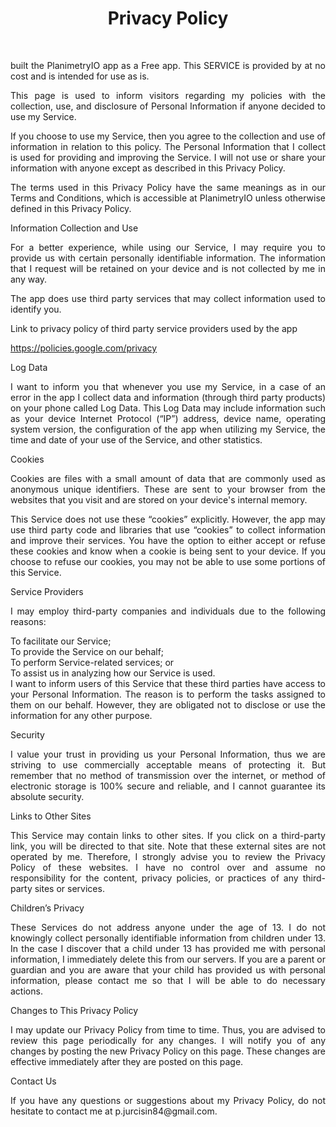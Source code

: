 <h1 style="text-align: center;"><strong>Privacy Policy</strong></h1>
<p style="text-align: justify;">&nbsp;</p>
<p style="text-align: justify;">built the PlanimetryIO app as a Free app. This SERVICE is provided by at no cost and is intended for use as is.</p>
<p style="text-align: justify;">This page is used to inform visitors regarding my policies with the collection, use, and disclosure of Personal Information if anyone decided to use my Service.</p>
<p style="text-align: justify;">If you choose to use my Service, then you agree to the collection and use of information in relation to this policy. The Personal Information that I collect is used for providing and improving the Service. I will not use or share your information with anyone except as described in this Privacy Policy.</p>
<p style="text-align: justify;">The terms used in this Privacy Policy have the same meanings as in our Terms and Conditions, which is accessible at PlanimetryIO unless otherwise defined in this Privacy Policy.</p>
<p style="text-align: justify;">Information Collection and Use</p>
<p style="text-align: justify;">For a better experience, while using our Service, I may require you to provide us with certain personally identifiable information. The information that I request will be retained on your device and is not collected by me in any way.</p>
<p style="text-align: justify;">The app does use third party services that may collect information used to identify you.</p>
<p style="text-align: justify;">Link to privacy policy of third party service providers used by the app</p>
<p style="text-align: justify;"><a href="https://policies.google.com/privacy">https://policies.google.com/privacy</a></p>
<p style="text-align: justify;">Log Data</p>
<p style="text-align: justify;">I want to inform you that whenever you use my Service, in a case of an error in the app I collect data and information (through third party products) on your phone called Log Data. This Log Data may include information such as your device Internet Protocol (&ldquo;IP&rdquo;) address, device name, operating system version, the configuration of the app when utilizing my Service, the time and date of your use of the Service, and other statistics.</p>
<p style="text-align: justify;">Cookies</p>
<p style="text-align: justify;">Cookies are files with a small amount of data that are commonly used as anonymous unique identifiers. These are sent to your browser from the websites that you visit and are stored on your device's internal memory.</p>
<p style="text-align: justify;">This Service does not use these &ldquo;cookies&rdquo; explicitly. However, the app may use third party code and libraries that use &ldquo;cookies&rdquo; to collect information and improve their services. You have the option to either accept or refuse these cookies and know when a cookie is being sent to your device. If you choose to refuse our cookies, you may not be able to use some portions of this Service.</p>
<p style="text-align: justify;">Service Providers</p>
<p style="text-align: justify;">I may employ third-party companies and individuals due to the following reasons:</p>
<p style="text-align: justify;">To facilitate our Service;<br />To provide the Service on our behalf;<br />To perform Service-related services; or<br />To assist us in analyzing how our Service is used.<br />I want to inform users of this Service that these third parties have access to your Personal Information. The reason is to perform the tasks assigned to them on our behalf. However, they are obligated not to disclose or use the information for any other purpose.</p>
<p style="text-align: justify;">Security</p>
<p style="text-align: justify;">I value your trust in providing us your Personal Information, thus we are striving to use commercially acceptable means of protecting it. But remember that no method of transmission over the internet, or method of electronic storage is 100% secure and reliable, and I cannot guarantee its absolute security.</p>
<p style="text-align: justify;">Links to Other Sites</p>
<p style="text-align: justify;">This Service may contain links to other sites. If you click on a third-party link, you will be directed to that site. Note that these external sites are not operated by me. Therefore, I strongly advise you to review the Privacy Policy of these websites. I have no control over and assume no responsibility for the content, privacy policies, or practices of any third-party sites or services.</p>
<p style="text-align: justify;">Children&rsquo;s Privacy</p>
<p style="text-align: justify;">These Services do not address anyone under the age of 13. I do not knowingly collect personally identifiable information from children under 13. In the case I discover that a child under 13 has provided me with personal information, I immediately delete this from our servers. If you are a parent or guardian and you are aware that your child has provided us with personal information, please contact me so that I will be able to do necessary actions.</p>
<p style="text-align: justify;">Changes to This Privacy Policy</p>
<p style="text-align: justify;">I may update our Privacy Policy from time to time. Thus, you are advised to review this page periodically for any changes. I will notify you of any changes by posting the new Privacy Policy on this page. These changes are effective immediately after they are posted on this page.</p>
<p style="text-align: justify;">Contact Us</p>
<p style="text-align: justify;">If you have any questions or suggestions about my Privacy Policy, do not hesitate to contact me at p.jurcisin84@gmail.com.</p>
